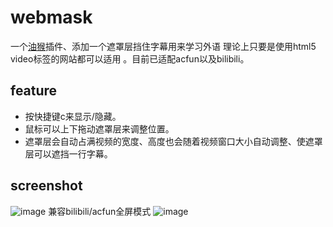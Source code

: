 # webmask

一个[油猴](https://www.tampermonkey.net/)插件、添加一个遮罩层挡住字幕用来学习外语
理论上只要是使用html5 video标签的网站都可以适用 。目前已适配acfun以及bilibili。
## feature
- 按快捷键c来显示/隐藏。
- 鼠标可以上下拖动遮罩层来调整位置。
- 遮罩层会自动占满视频的宽度、高度也会随着视频窗口大小自动调整、使遮罩层可以遮挡一行字幕。

## screenshot
![image](https://user-images.githubusercontent.com/35317716/190640256-e540c3a0-cfa2-45cd-811c-2e63ab303d0c.png)
兼容bilibili/acfun全屏模式
![image](https://user-images.githubusercontent.com/35317716/190640405-7945b9d2-9a67-4a0a-9a39-9349b42b1336.png)


